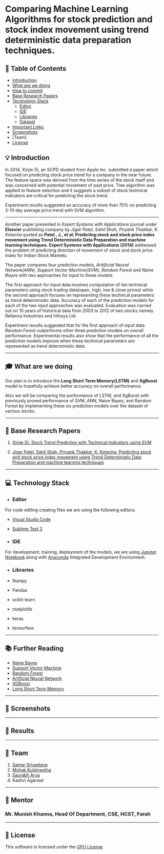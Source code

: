 # Comparing Machine Learning Algorithms for stock prediction and stock index movement using trend deterministic data preparation techniques.

## 🚩 Table of Contents
- [Introduction](#-introduction)
- [What are we doing](#what-are-we-doing)
- [How to commit](#-how-to-commit)
- [Base Research Papers](#-base-research-papers)
- [Technology Stack](#-technology-stack)
    - [Editor](#editor)
    - [IDE](#ide)
    - [Libraries](#libraries)
    - [Dataset](#dataset)
- [Important Links](#further-reading)
- [Screenshots](#-screenshots)
- [Team]
- [License](#-license)


## 💡 Introduction
In 2014, Xinjie Di, an SCPD student from Apple Inc. submitted a paper which focused on predicting stock price trend for a company in the near future. The feature space was derived from the time series of the stock itself and was concerned with potential movement of past price. Tree algorithm was applied to feature selection and it suggests a subset of stock technical indicators are critical for predicting the stock trend.

Experiment results suggested an accuracy of more than 70% on predicting 3-10 day average price trend with SVM algorithm.

***

Another paper presented in *Expert Systems with Applications* journal under __Elsevier__ publishing company by *Jigar Patel, Sahil Shah, Priyank Thakkar, K. Kotecha* quoted as __Patel , J., et al. Predicting stock and stock price index movement using Trend Deterministic Data Preparation and machine
learning techniques. Expert Systems with Applications (2014)__ addressed the problem of predicting direction of movement of stock and stock price index for Indian Stock Markets.

The paper compares four prediction models, *Aritificial Neural Network(ANN)*, *Support Vector Machine(SVM)*, *Random Forest* and *Naive Bayes* with two approaches for input to these models.

The first approach for input data involves computation of ten technical parameters using stock trading data(open, high, low & close prices) while the second approach focuses on representing these technical parameters as trend deterministic data. Accuracy of each of the prediction models for each of the two input approaches was evaluated. Evaluation was carried out on 10 years of historical data from 2003 to 2012 of two stocks namely Reliance Industries and Infosys Ltd.

Experiment results suggested that for the first approach of input data *Random Forest* outperforms other three prediction models on overall performance. Experimental results also show that the performance of all the prediction models improve when these technical parameters are represented as trend deterministic data.

***

## 🎓 What are we doing
Our plan is to introduce the __Long Short Term Memory(LSTM)__ and __XgBoost__ model to hopefully achieve better accuracy on overall performance. 

Also we will be comparing the performance of LSTM, and XgBoost with previously proved performance of SVM, ANN, Naive Bayes, and Random Forest by implementing these six prediction models over the dataset of various stocks.

***


## 📙 Base Research Papers

1. [Xinjie Di, Stock Trend Prediction with Technical Indicators using SVM](https://drive.google.com/file/d/16UR4ixLFIvLkimLu5G3Mc_jr3sDVa-0e/view?usp=sharing)

2. [Jigar Patel, Sahil Shah, Priyank Thakkar, K. Kotecha, Predicting stock and stock price index movement using Trend Deterministic Data Preparation and machine learning techniques](https://drive.google.com/file/d/1PJA8xqVKFXLMcQmhvBWS7Huw6ab-AX6h/view?usp=sharing)

***

## 💻 Technology Stack

* ### Editor

For code editing creating files we are using the following editors:
* [Visual Studio Code](https://code.visualstudio.com/)
* [Sublime Text 3](https://www.sublimetext.com/3)

* ### IDE

For development, training, deployment of the models, we are using [Jupyter Notebook](http://jupyter.org/) along with [Anaconda](https://www.anaconda.com/) Integrated Development Environment.

* ### Libraries

* Numpy
* Pandas
* scikit-learn
* matplotlib
* keras
* tensorflow

***

## 📚 Further Reading

* [Naive Bayes](https://www.analyticsvidhya.com/blog/2017/09/naive-bayes-explained/)
* [Support Vector Machine](https://www.analyticsvidhya.com/blog/2017/09/understaing-support-vector-machine-example-code/)
* [Random Forest](https://www.analyticsvidhya.com/blog/2016/04/complete-tutorial-tree-based-modeling-scratch-in-python/)
* [Artificial Neural Network](https://www.analyticsvidhya.com/blog/2014/10/introduction-neural-network-simplified/)
* [XGBoost](https://machinelearningmastery.com/gentle-introduction-xgboost-applied-machine-learning/)
* [Long Short Term Memory](https://www.analyticsvidhya.com/blog/2017/12/fundamentals-of-deep-learning-introduction-to-lstm/)


***

## 🐾 Screenshots




***





## 🚀 Results









***




## 👫 Team
1. [Samar Srivastava](samarsrivastava.me)
2. [Mohak Kulshrestha](https://github.com/MohakKul)
3. [Saurabh Arya](saurabharya.me)
4. Kashvi Agarwal


***

## 🤯 Mentor

### Mr. Munish Khanna, Head Of Department, CSE, HCST, Farah

***

## 📜 License
This software is licensed under the [GPU License](https://github.com/samacker77/Major-Project-Final/blob/master/LICENSE.md) 